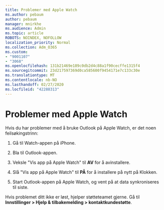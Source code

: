 ```yaml
---
title: Problemer med Apple Watch
ms.author: pebaum
author: pebaum
manager: mnirkhe
ms.audience: Admin
ms.topic: article
ROBOTS: NOINDEX, NOFOLLOW
localization_priority: Normal
ms.collection: Adm_O365
ms.custom:
- "9001107"
- "3068"
ms.openlocfilehash: 131b21469e189c0db2d4c88a1f90cecffe1315f4
ms.sourcegitcommit: 23d217597369d0ca585600f9454171e7c133c30e
ms.translationtype: MT
ms.contentlocale: nb-NO
ms.lasthandoff: 02/27/2020
ms.locfileid: "42288313"
---
```

# <a name="trouble-with-the-apple-watch"></a>Problemer med Apple Watch

Hvis du har problemer med å bruke Outlook på Apple Watch, er det noen feilsøkingstrinn: 

1. Gå til Watch-appen på iPhone.

2. Bla til Outlook-appen.

3. Veksle "Vis app på Apple Watch" til **AV** for å avinstallere.

4. Slå "Vis app på Apple Watch" til **PÅ** for å installere på nytt på Klokken.

5. Start Outlook-appen på Apple Watch, og vent på at data synkroniseres til siste. 

Hvis problemet ditt ikke er løst, hjelper støtteteamet gjerne. Gå til **Innstillinger > Hjelp & tilbakemelding > kontaktkundestøtte**. 